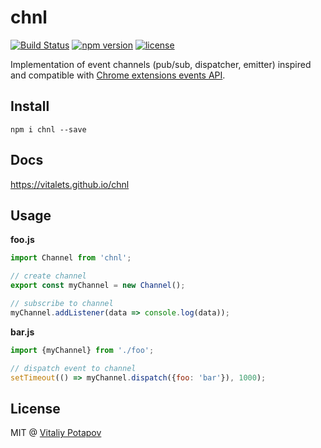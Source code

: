 # chnl
[![Build Status](https://travis-ci.org/vitalets/chnl.svg?branch=master)](https://travis-ci.org/vitalets/chnl)
[![npm version](https://badge.fury.io/js/chnl.svg)](https://badge.fury.io/js/chnl)
[![license](https://img.shields.io/npm/l/chnl.svg)](https://www.npmjs.com/package/chnl)

Implementation of event channels (pub/sub, dispatcher, emitter) inspired and 
compatible with [Chrome extensions events API](https://developer.chrome.com/extensions/events#type-Event).

## Install
```
npm i chnl --save
```

## Docs
https://vitalets.github.io/chnl

## Usage
**foo.js**
```js
import Channel from 'chnl';

// create channel
export const myChannel = new Channel();

// subscribe to channel
myChannel.addListener(data => console.log(data));
```

**bar.js**
```js
import {myChannel} from './foo';

// dispatch event to channel
setTimeout(() => myChannel.dispatch({foo: 'bar'}), 1000);
```

## License
MIT @ [Vitaliy Potapov](https://github.com/vitalets)

